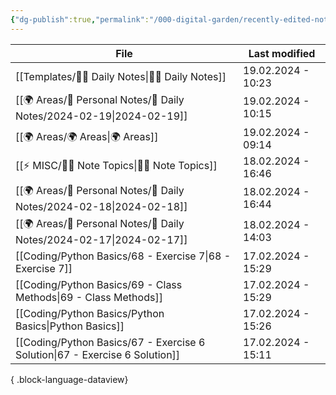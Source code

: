 ```yaml
---
{"dg-publish":true,"permalink":"/000-digital-garden/recently-edited-notes/","dgPassFrontmatter":true,"noteIcon":"3","created":"2023-12-14T09:05:52.599+05:30","updated":"2023-12-14T09:12:44.868+05:30"}
---
```


| File                                                                           | Last modified      |
| ------------------------------------------------------------------------------ | ------------------ |
| [[Templates/✍🏻 Daily Notes\|✍🏻 Daily Notes]]                              | 19.02.2024 - 10:23 |
| [[🌍 Areas/📧 Personal Notes/📓 Daily Notes/2024-02-19\|2024-02-19]]        | 19.02.2024 - 10:15 |
| [[🌍 Areas/🌍 Areas\|🌍 Areas]]                                             | 19.02.2024 - 09:14 |
| [[⚡ MISC/✍🏻 Note Topics\|✍🏻 Note Topics]]                                 | 18.02.2024 - 16:46 |
| [[🌍 Areas/📧 Personal Notes/📓 Daily Notes/2024-02-18\|2024-02-18]]        | 18.02.2024 - 16:44 |
| [[🌍 Areas/📧 Personal Notes/📓 Daily Notes/2024-02-17\|2024-02-17]]        | 18.02.2024 - 14:03 |
| [[Coding/Python Basics/68 - Exercise 7\|68 - Exercise 7]]                   | 17.02.2024 - 15:29 |
| [[Coding/Python Basics/69 - Class Methods\|69 - Class Methods]]             | 17.02.2024 - 15:29 |
| [[Coding/Python Basics/Python Basics\|Python Basics]]                       | 17.02.2024 - 15:26 |
| [[Coding/Python Basics/67 - Exercise 6 Solution\|67 - Exercise 6 Solution]] | 17.02.2024 - 15:11 |

{ .block-language-dataview}